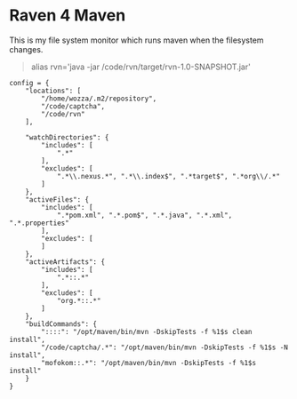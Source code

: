# Raven 4 Maven

This is my file system monitor which runs maven when the filesystem changes.


> alias rvn='java -jar /code/rvn/target/rvn-1.0-SNAPSHOT.jar'


```
config = {
    "locations": [
        "/home/wozza/.m2/repository",
        "/code/captcha",
        "/code/rvn"
    ],

    "watchDirectories": {
        "includes": [
            ".*"
        ],
        "excludes": [
            ".*\\.nexus.*", ".*\\.index$", ".*target$", ".*org\\/.*"
        ]
    },
    "activeFiles": {
        "includes": [
            ".*pom.xml", ".*.pom$", ".*.java", ".*.xml", ".*.properties"
        ],
        "excludes": [
        ]
    },
    "activeArtifacts": {
        "includes": [
            ".*::.*"
        ],
        "excludes": [
            "org.*::.*"
        ]
    },
    "buildCommands": {
        "::::": "/opt/maven/bin/mvn -DskipTests -f %1$s clean install",
        "/code/captcha/.*": "/opt/maven/bin/mvn -DskipTests -f %1$s -N install",
        "mofokom::.*": "/opt/maven/bin/mvn -DskipTests -f %1$s install"
    }
}
```
